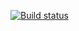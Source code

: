 [![Build status](https://ci.appveyor.com/api/projects/status/k9i79kvd21r628f6?svg=true)](https://ci.appveyor.com/project/IvanSlatjukhin/ds)